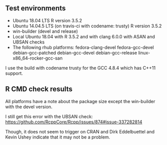 ## Test environments
* Ubuntu 18.04 LTS
  R version 3.5.2
* Ubuntu 14.04.5 LTS (on travis-ci with codename: trusty)
  R version 3.5.2
* win-builder (devel and release)
* Local Ubuntu 18.04 with R 3.5.2 and with clang 6.0.0 with ASAN and 
  UBSAN checks
* The following rhub platforms:
  fedora-clang-devel
  fedora-gcc-devel
  debian-gcc-patched
  debian-gcc-devel
  debian-gcc-release
  linux-x86_64-rocker-gcc-san
  
I use the build with codename trusty for the GCC 4.8.4 which has C++11 support.

## R CMD check results
All platforms have a note about the package size except the win-builder with 
the devel version.

I still get this error with the UBSAN check: https://github.com/RcppCore/Rcpp/issues/874#issue-337282814

Though, it does not seem to trigger on CRAN and Dirk Eddelbuettel and Kevin 
Ushey indicate that it may not be a problem.
